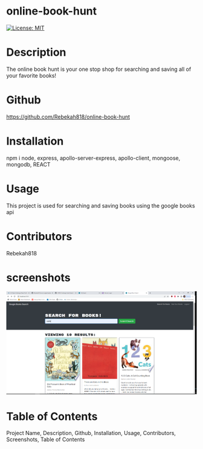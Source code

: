 # online-book-hunt
[![License: MIT](https://img.shields.io/badge/License-MIT-yellow.svg)](https://opensource.org/licenses/MIT)
# Description
The online book hunt is your one stop shop for searching and saving all of your favorite books! 

# Github 
https://github.com/Rebekah818/online-book-hunt
# Installation
npm i node, express, apollo-server-express, apollo-client, mongoose, mongodb, REACT 
# Usage
This project is used for searching and saving books using the google books api
# Contributors 
Rebekah818

# screenshots
![Screenshot](./client/public/screenshot1.PNG)
# Table of Contents
Project Name, Description, Github, Installation, Usage, Contributors, Screenshots, Table of Contents
